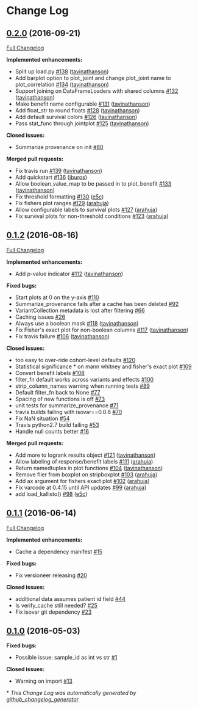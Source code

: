 # Change Log

## [0.2.0](https://github.com/hammerlab/cohorts/tree/0.2.0) (2016-09-21)
[Full Changelog](https://github.com/hammerlab/cohorts/compare/0.1.2...0.2.0)

**Implemented enhancements:**

- Split up load.py [\#138](https://github.com/hammerlab/cohorts/pull/138) ([tavinathanson](https://github.com/tavinathanson))
- Add barplot option to plot\_joint and change plot\_joint name to plot\_correlation [\#134](https://github.com/hammerlab/cohorts/pull/134) ([tavinathanson](https://github.com/tavinathanson))
- Support joining on DataFrameLoaders with shared columns [\#132](https://github.com/hammerlab/cohorts/pull/132) ([tavinathanson](https://github.com/tavinathanson))
- Make benefit name configurable [\#131](https://github.com/hammerlab/cohorts/pull/131) ([tavinathanson](https://github.com/tavinathanson))
- Add float\_str to round floats [\#128](https://github.com/hammerlab/cohorts/pull/128) ([tavinathanson](https://github.com/tavinathanson))
- Add default survival colors [\#126](https://github.com/hammerlab/cohorts/pull/126) ([tavinathanson](https://github.com/tavinathanson))
- Pass stat\_func through jointplot [\#125](https://github.com/hammerlab/cohorts/pull/125) ([tavinathanson](https://github.com/tavinathanson))

**Closed issues:**

- Summarize provenance on init [\#80](https://github.com/hammerlab/cohorts/issues/80)

**Merged pull requests:**

- Fix travis run [\#139](https://github.com/hammerlab/cohorts/pull/139) ([tavinathanson](https://github.com/tavinathanson))
- Add quickstart [\#136](https://github.com/hammerlab/cohorts/pull/136) ([jburos](https://github.com/jburos))
- Allow boolean\_value\_map to be passed in to plot\_benefit [\#133](https://github.com/hammerlab/cohorts/pull/133) ([tavinathanson](https://github.com/tavinathanson))
- Fix threshold formatting [\#130](https://github.com/hammerlab/cohorts/pull/130) ([e5c](https://github.com/e5c))
- Fix fishers plot ranges [\#129](https://github.com/hammerlab/cohorts/pull/129) ([arahuja](https://github.com/arahuja))
- Allow configurable labels to survival plots [\#127](https://github.com/hammerlab/cohorts/pull/127) ([arahuja](https://github.com/arahuja))
- Fix survival plots for non-threshold conditions [\#123](https://github.com/hammerlab/cohorts/pull/123) ([arahuja](https://github.com/arahuja))

## [0.1.2](https://github.com/hammerlab/cohorts/tree/0.1.2) (2016-08-16)
[Full Changelog](https://github.com/hammerlab/cohorts/compare/0.1.1...0.1.2)

**Implemented enhancements:**

- Add p-value indicator [\#112](https://github.com/hammerlab/cohorts/pull/112) ([tavinathanson](https://github.com/tavinathanson))

**Fixed bugs:**

- Start plots at 0 on the y-axis [\#110](https://github.com/hammerlab/cohorts/issues/110)
- Summarize\_provenance fails after a cache has been deleted [\#92](https://github.com/hammerlab/cohorts/issues/92)
- VariantCollection metadata is lost after filtering [\#66](https://github.com/hammerlab/cohorts/issues/66)
- Caching issues [\#26](https://github.com/hammerlab/cohorts/issues/26)
- Always use a boolean mask [\#118](https://github.com/hammerlab/cohorts/pull/118) ([tavinathanson](https://github.com/tavinathanson))
- Fix Fisher's exact plot for non-boolean columns [\#117](https://github.com/hammerlab/cohorts/pull/117) ([tavinathanson](https://github.com/tavinathanson))
- Fix travis failure [\#106](https://github.com/hammerlab/cohorts/pull/106) ([tavinathanson](https://github.com/tavinathanson))

**Closed issues:**

- too easy to over-ride cohort-level defaults [\#120](https://github.com/hammerlab/cohorts/issues/120)
- Statistical significance \* on mann whitney and fisher's exact plot  [\#109](https://github.com/hammerlab/cohorts/issues/109)
- Convert benefit labels [\#108](https://github.com/hammerlab/cohorts/issues/108)
- filter\_fn default works across variants and effects [\#100](https://github.com/hammerlab/cohorts/issues/100)
- strip\_column\_names warning when running tests [\#89](https://github.com/hammerlab/cohorts/issues/89)
- Default filter\_fn back to None [\#77](https://github.com/hammerlab/cohorts/issues/77)
- Spacing of new functions is off [\#73](https://github.com/hammerlab/cohorts/issues/73)
- unit tests for summarize\_provenance [\#71](https://github.com/hammerlab/cohorts/issues/71)
- travis builds failing with isovar==0.0.6 [\#70](https://github.com/hammerlab/cohorts/issues/70)
- Fix NaN situation [\#54](https://github.com/hammerlab/cohorts/issues/54)
- Travis python2.7 build failing [\#53](https://github.com/hammerlab/cohorts/issues/53)
- Handle null counts better [\#16](https://github.com/hammerlab/cohorts/issues/16)

**Merged pull requests:**

- Add more to logrank results object [\#121](https://github.com/hammerlab/cohorts/pull/121) ([tavinathanson](https://github.com/tavinathanson))
- Allow labeling of response/benefit labels [\#111](https://github.com/hammerlab/cohorts/pull/111) ([arahuja](https://github.com/arahuja))
- Return namedtuples in plot functions [\#104](https://github.com/hammerlab/cohorts/pull/104) ([tavinathanson](https://github.com/tavinathanson))
- Remove flier from boxplot on stripboxplot [\#103](https://github.com/hammerlab/cohorts/pull/103) ([arahuja](https://github.com/arahuja))
- Add ax argument for fishers exact plot [\#102](https://github.com/hammerlab/cohorts/pull/102) ([arahuja](https://github.com/arahuja))
- Fix varcode at 0.4.15 until API updates [\#99](https://github.com/hammerlab/cohorts/pull/99) ([arahuja](https://github.com/arahuja))
- add load\_kallisto\(\) [\#98](https://github.com/hammerlab/cohorts/pull/98) ([e5c](https://github.com/e5c))

## [0.1.1](https://github.com/hammerlab/cohorts/tree/0.1.1) (2016-06-14)
[Full Changelog](https://github.com/hammerlab/cohorts/compare/0.1.0...0.1.1)

**Implemented enhancements:**

- Cache a dependency manifest [\#15](https://github.com/hammerlab/cohorts/issues/15)

**Fixed bugs:**

- Fix versioneer releasing [\#20](https://github.com/hammerlab/cohorts/issues/20)

**Closed issues:**

- additional data assumes patient id field [\#44](https://github.com/hammerlab/cohorts/issues/44)
- Is verify\_cache still needed? [\#25](https://github.com/hammerlab/cohorts/issues/25)
- Fix isovar git dependency [\#23](https://github.com/hammerlab/cohorts/issues/23)

## [0.1.0](https://github.com/hammerlab/cohorts/tree/0.1.0) (2016-05-03)
**Fixed bugs:**

- Possible issue: sample\_id as int vs str [\#1](https://github.com/hammerlab/cohorts/issues/1)

**Closed issues:**

- Warning on import [\#13](https://github.com/hammerlab/cohorts/issues/13)



\* *This Change Log was automatically generated by [github_changelog_generator](https://github.com/skywinder/Github-Changelog-Generator)*